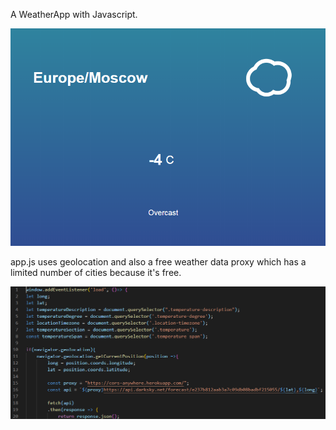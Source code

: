A WeatherApp with Javascript.

![](/images/2020-01-25_20h30_53.png)

app.js uses geolocation and also a free weather data proxy which has a limited number of cities because it's free.

![](/images/2020-01-25_20h33_46.png)
